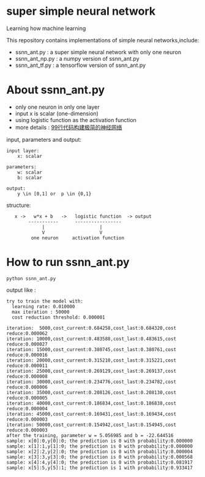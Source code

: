 # super simple neural network

Learning how machine learning

This repository contains implementations of simple neural networks,include:

* ssnn_ant.py    : a super simple neural network with only one neuron
* ssnn_ant_np.py : a numpy version of ssnn_ant.py
* ssnn_ant_tf.py : a tensorflow version of ssnn_ant.py

# About ssnn_ant.py

  * only one neuron in only one layer
  * input x is scalar (one-dimension)
  * using logistic function as the activation function
  * more details : [99行代码构建极简的神经网络](https://www.orczhou.com/index.php/2024/11/implement-a-super-simple-neural-network-in-99-line-codes/)

input, parameters and output:

```
input layer:
    x: scalar

parameters:
    w: scalar
    b: scalar

output:
    y \in [0,1] or  p \in {0,1}

```

structure:

```
   x ->   w*x + b   ->   logistic function  -> output
        -----------      -----------------
             |                    |
             V                    V
         one neuron     activation function
```

# How to run ssnn_ant.py

```
python ssnn_ant.py
```

output like :

```
try to train the model with:
  learning rate: 0.010000
  max iteration : 50000
  cost reduction threshold: 0.000001

iteration:  5000,cost_current:0.684258,cost_last:0.684320,cost reduce:0.000062
iteration: 10000,cost_current:0.483588,cost_last:0.483615,cost reduce:0.000027
iteration: 15000,cost_current:0.380745,cost_last:0.380761,cost reduce:0.000016
iteration: 20000,cost_current:0.315210,cost_last:0.315221,cost reduce:0.000011
iteration: 25000,cost_current:0.269129,cost_last:0.269137,cost reduce:0.000008
iteration: 30000,cost_current:0.234776,cost_last:0.234782,cost reduce:0.000006
iteration: 35000,cost_current:0.208126,cost_last:0.208130,cost reduce:0.000005
iteration: 40000,cost_current:0.186834,cost_last:0.186838,cost reduce:0.000004
iteration: 45000,cost_current:0.169431,cost_last:0.169434,cost reduce:0.000003
iteration: 50000,cost_current:0.154942,cost_last:0.154945,cost reduce:0.000003
after the training, parameter w = 5.056985 and b = -22.644516
sample: x[0]:0,y[0]:0; the prediction is 0 with probability:0.000000
sample: x[1]:1,y[1]:0; the prediction is 0 with probability:0.000000
sample: x[2]:2,y[2]:0; the prediction is 0 with probability:0.000004
sample: x[3]:3,y[3]:0; the prediction is 0 with probability:0.000568
sample: x[4]:4,y[4]:0; the prediction is 0 with probability:0.081917
sample: x[5]:5,y[5]:1; the prediction is 1 with probability:0.933417
```
